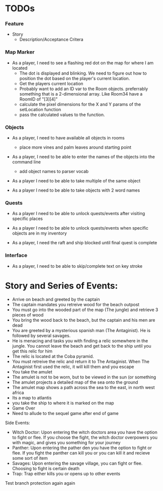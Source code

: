 # TODOs

### Feature
- Story
    - Description/Acceptance Critera

 ### Map Marker
- As a player, I need to see a flashing red dot on the map for where I am located
    - The dot is displayed and blinking. We need to figure out how to position the dot based on the player's current location. 
    - Get the players current location
    - Probably want to add an ID var to the Room objects. preferrably something that is a 2-dimensional array. Like Room34 have a RoomID of "[3][4]"
    - calculate the pixel dimensions for the X and Y params of the setLocation function
    - pass the calculated values to the function.

### Objects
- As a player, I need to have available all objects in rooms
    - place more vines and palm leaves around starting point

- As a player, I need to be able to enter the names of the objects into the command line
    - add object names to parser vocab

- As a player I need to be able to take multiple of the same object

- As a player I need to be able to take objects with 2 word names

### Quests
- As a player I need to be able to unlock quests/events after visiting specific places

- As a player I need to be able to unlock quests/events when specific objects are in my inventory

- As a player, I need the raft and ship blocked until final quest is complete

### Interface
- As a player, I need to be able to skip/complete text on key stroke



# Story and Series of Events:

- Arrive on beach and greeted by the captain
- The captain mandates you retreive wood for the beach outpost
- You must go into the wooded part of the map (The jungle) and retrieve 3 pieces of wood
- You bring the wood back to the beach, but the captain and his men are dead
- You are greeted by a mysterious spanish man (The Antaginist). He is followed by several savages.
- He is menacing and tasks you with finding a relic somewhere in the jungle. You cannot leave the beach and get back to the ship until you get this relic for him
- The relic is located at the Coba pyramid.
-  You must retreive the relic and return it to The Antaginist. When The Antaginist first used the relic, it will kill them and you escape
- You take the amulet
- The amulet is not to be worn, but to be viewed in the sun (or something
- The amulet projects a detailed map of the sea onto the ground
- The amulet map shows a path across the sea to the east, in north west africa
- Its a map to atlantis
- you take the ship to where it is marked on the map
- Game Over
- Need to allude to the sequel game after end of game

Side Events:
- Witch Doctor: Upon entering the witch doctors area you have the option to fight or flee. If you choose the fight, the witch doctor overpowers you with magic, and gives you something for your journey
- Panther: Upon entering the pather den you have the option to fight or flee. If you fight the panther can kill you or you can kill it and recieve some sort of item
- Savages: Upon entering the savage village, you can fight or flee. Choosing to fight is certain death
- Trap: Trap either kills you or opens up to other events

Test branch protection again again
